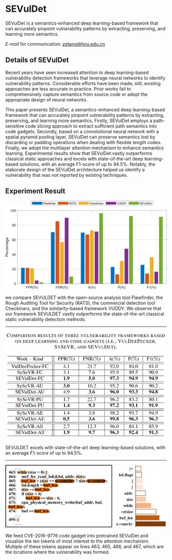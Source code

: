 # SEVulDet #
SEVulDet is a semantics-enhanced deep learning-based framework that can accurately pinpoint vulnerability patterns by extracting, preserving, and learning more semantics.

*E-mail* for communication: zqtang@hnu.edu.cn

## Details of SEVulDet

Recent years have seen increased attention to deep learning-based vulnerability detection frameworks that leverage neural networks to identify vulnerability patterns. Considerable efforts have been made; still, existing approaches are less accurate in practice. Prior works fail to comprehensively capture semantics from source code or adopt the appropriate design of neural networks.

This paper presents SEVulDet, a semantics-enhanced deep learning-based framework that can accurately pinpoint vulnerability patterns by extracting, preserving, and learning more semantics. Firstly, SEVulDet employs a path-sensitive code slicing approach to extract sufficient path semantics into code gadgets. Secondly, based on a convolutional neural network with a spatial pyramid pooling layer, SEVulDet can preserve semantics lost by discarding or padding operations when dealing with flexible length codes. Finally, we adopt the multilayer attention mechanism to enhance semantics learning. Experimental results show that SEVulDet vastly outperforms classical static approaches and excels with state-of-the-art deep learning-based solutions, with an average F1-score of up to 94.5%. Notably, the elaborate design of the SEVulDet architecture helped us identify a vulnerability that was not reported by existing techniques.


## Experiment Result

![classical frameworks](PrototypeSystem/img/classical.png)

we compare SEVULDET with the open-source analysis tool Flawfinder, the Rough Auditing Tool for Security (RATS), the commercial detection tool Checkmarx, and the similarity-based framework VUDDY. We observe that our framework SEVULDET vastly outperforms the state-of-the-art classical static vulnerability detection methods.

----

![DL-based frameworks](PrototypeSystem/img/DL-based.png)

SEVULDET excels with state-of-the-art deep learning-based solutions, with an average F1-score of up to 94.5%. 

----

![token heat map](PrototypeSystem/img/token_heat_map.png)

We feed CVE-2016-9776 code gadget into pretrained SEVulDet and visualize the ten tokens of most interest to the attention mechanism. Multiple of these tokens appear on lines 463, 465, 466, and 467, which are the locations where the vulnerability was formed.





